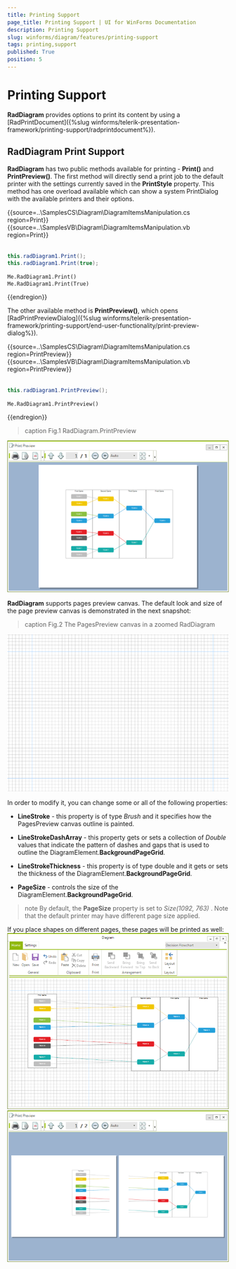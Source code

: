 ```yaml
---
title: Printing Support
page_title: Printing Support | UI for WinForms Documentation
description: Printing Support
slug: winforms/diagram/features/printing-support
tags: printing,support
published: True
position: 5
---
```


# Printing Support



__RadDiagram__ provides options to print its content by using a [RadPrintDocument]({%slug winforms/telerik-presentation-framework/printing-support/radprintdocument%}).
      

## RadDiagram Print Support

__RadDiagram__ has two public methods available for printing - __Print()__ and __PrintPreview()__. The first method will directly send a print job to the default printer with the settings currently saved in the __PrintStyle__ property. This method has one overload available which can show a system PrintDialog with the available printers and their options. 

{{source=..\SamplesCS\Diagram\DiagramItemsManipulation.cs region=Print}} 
{{source=..\SamplesVB\Diagram\DiagramItemsManipulation.vb region=Print}} 

````C#
            
this.radDiagram1.Print();
this.radDiagram1.Print(true);

````
````VB.NET
Me.RadDiagram1.Print()
Me.RadDiagram1.Print(True)

````

{{endregion}}  

The other available method is __PrintPreview()__, which opens  [RadPrintPreviewDialog]({%slug winforms/telerik-presentation-framework/printing-support/end-user-functionality/print-preview-dialog%}).   


{{source=..\SamplesCS\Diagram\DiagramItemsManipulation.cs region=PrintPreview}} 
{{source=..\SamplesVB\Diagram\DiagramItemsManipulation.vb region=PrintPreview}} 

````C#
            
this.radDiagram1.PrintPreview();

````
````VB.NET
Me.RadDiagram1.PrintPreview()

````

{{endregion}} 



>caption Fig.1 RadDiagram.PrintPreview

![diagram-features-printing-support 001](images/diagram-features-printing-support001.png)

__RadDiagram__ supports pages preview canvas. The default look and size of the page preview canvas is demonstrated in the next snapshot:
        
>caption Fig.2 The PagesPreview canvas in a zoomed RadDiagram

![diagram-features-printing-support 002](images/diagram-features-printing-support002.png)

In order to modify it, you can change some or all of the following properties:

* __LineStroke__ - this property is of type *Brush* and it specifies how the PagesPreview canvas outline is painted.
            

* __LineStrokeDashArray__ - this property gets or sets a collection of *Double* values that indicate the pattern of dashes and gaps that is used to outline the DiagramElement.__BackgroundPageGrid__.
            

* __LineStrokeThickness__ - this property is of type double and it gets or sets the thickness of the DiagramElement.__BackgroundPageGrid__.
            

* __PageSize__ - controls the size of the DiagramElement.__BackgroundPageGrid__.
            

>note By default, the __PageSize__ property is set to *Size(1092, 763)* . Note that the default printer may have different page size applied.
>


If you place shapes on different pages, these pages will be printed as well:
![diagram-features-printing-support 003](images/diagram-features-printing-support003.png)
![diagram-features-printing-support 004](images/diagram-features-printing-support004.png)
